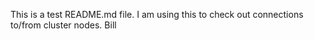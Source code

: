 This is a test README.md file.
I am using this to check out connections to/from cluster nodes.
Bill
